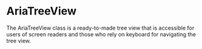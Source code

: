 # AriaTreeView
The AriaTreeView class is a ready-to-made tree view that is accessible for users of screen readers and those who rely on keyboard for navigating the tree view.
